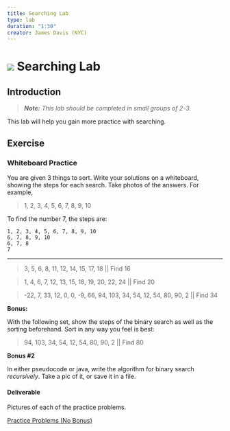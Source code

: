 ```yaml
---
title: Searching Lab
type: lab
duration: "1:30"
creator: James Davis (NYC)
---
```


# ![](https://ga-dash.s3.amazonaws.com/production/assets/logo-9f88ae6c9c3871690e33280fcf557f33.png) Searching Lab

## Introduction

> ***Note:*** _This lab should be completed in small groups of 2-3._

This lab will help you gain more practice with searching.

## Exercise

### Whiteboard Practice
You are given 3 things to sort. Write your solutions on a whiteboard, showing the steps for each search. Take photos of the answers. For example,

> 1, 2, 3, 4, 5, 6, 7, 8, 9, 10

To find the number 7, the steps are:

```
1, 2, 3, 4, 5, 6, 7, 8, 9, 10
6, 7, 8, 9, 10
6, 7, 8
7
```

---

> 3, 5, 6, 8, 11, 12, 14, 15, 17, 18 || Find 16

> 1, 4, 6, 7, 12, 13, 15, 18, 19, 20, 22, 24 || Find 20

> -22, 7, 33, 12, 0, 0, -9, 66, 94, 103, 34, 54, 12, 54, 80, 90, 2 || Find 34

**Bonus:**

With the following set, show the steps of the binary search as well as the sorting beforehand. Sort in any way you feel is best:

> 94, 103, 34, 54, 12, 54, 80, 90, 2 || Find 80

**Bonus #2**

In either pseudocode or java, write the algorithm for binary search *recursively*. Take a pic of it, or save it in a file.

#### Deliverable

Pictures of each of the practice problems.

[Practice Problems (No Bonus)](http://i.imgur.com/EYYeoS6.jpg)
